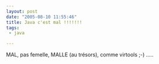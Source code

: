 ```yaml
---
layout: post
date: "2005-08-10 11:55:46"
title: Java c'est mal !!!!!!!
tags:
 - java

---
```


MAL, pas femelle, MALLE (au trésors), comme virtools ;-) .....
